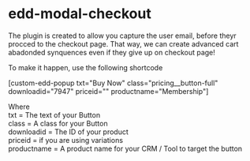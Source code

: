 # edd-modal-checkout

The plugin is created to allow you capture the user email, before theyr procced to the checkout page. That way, we can create advanced cart abadonded synquences even if they give up on checkout page!

To make it happen, use the following shortcode

[custom-edd-popup txt="Buy Now" class="pricing__button-full" downloadid="7947" priceid="" productname="Membership"]

Where<br />
txt = The text of your Button <br />
class = A class for your Button<br />
downloadid = The ID of your product<br />
priceid = if you are using variations<br />
productname = A product name for your CRM / Tool to target the button
